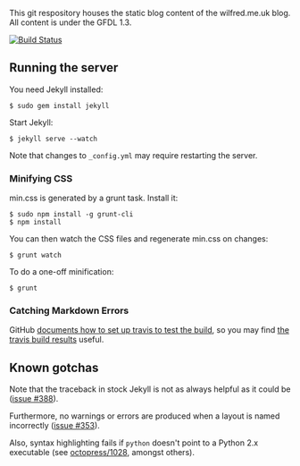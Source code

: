 This git respository houses the static blog content of the
wilfred.me.uk blog. All content is under the GFDL 1.3.

[![Build Status](https://travis-ci.org/Wilfred/wilfred.github.com.png?branch=master)](https://travis-ci.org/Wilfred/wilfred.github.com)

## Running the server

You need Jekyll installed:

    $ sudo gem install jekyll
    
Start Jekyll:

    $ jekyll serve --watch

Note that changes to `_config.yml` may require restarting the server.

### Minifying CSS

min.css is generated by a grunt task. Install it:

    $ sudo npm install -g grunt-cli
    $ npm install

You can then watch the CSS files and regenerate min.css on changes:

    $ grunt watch

To do a one-off minification:

    $ grunt

### Catching Markdown Errors

GitHub
[documents how to set up travis to test the build](https://help.github.com/articles/pages-don-t-build-unable-to-run-jekyll),
so you may find
[the travis build results](https://travis-ci.org/Wilfred/wilfred.github.com)
useful.

## Known gotchas

Note that the traceback in stock Jekyll is not as always helpful as it
could be ([issue #388](https://github.com/mojombo/jekyll/issues/388)).

Furthermore, no warnings or errors are produced when a layout is named
incorrectly
([issue #353](https://github.com/mojombo/jekyll/issues/353)).

Also, syntax highlighting fails if `python` doesn't point to a
Python 2.x executable (see
[octopress/1028](https://github.com/imathis/octopress/issues/1028),
amongst others).
